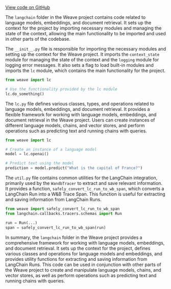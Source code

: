 [View code on GitHub](https://github.com/wandb/weave/.autodoc/docs/json/weave/ecosystem/langchain)

The `langchain` folder in the Weave project contains code related to language models, embeddings, and document retrieval. It sets up the context for the project by importing necessary modules and managing the state of the context, allowing the main functionality to be imported and used in other parts of the codebase.

The `__init__.py` file is responsible for importing the necessary modules and setting up the context for the Weave project. It imports the `context_state` module for managing the state of the context and the `logging` module for logging error messages. It also sets a flag to load built-in modules and imports the `lc` module, which contains the main functionality for the project.

```python
from weave import lc

# Use the functionality provided by the lc module
lc.do_something()
```

The `lc.py` file defines various classes, types, and operations related to language models, embeddings, and document retrieval. It provides a flexible framework for working with language models, embeddings, and document retrieval in the Weave project. Users can create instances of different language models, chains, and vector stores, and perform operations such as predicting text and running chains with queries.

```python
from weave import lc

# Create an instance of a language model
model = lc.openai()

# Predict text using the model
prediction = model.predict("What is the capital of France?")
```

The `util.py` file contains common utilities for the LangChain integration, primarily used by the `WandbTracer` to extract and save relevant information. It provides a function, `safely_convert_lc_run_to_wb_span`, which converts a LangChain Run into a W&B Trace Span. This function is useful for extracting and saving information from LangChain Runs.

```python
from weave import safely_convert_lc_run_to_wb_span
from langchain.callbacks.tracers.schemas import Run

run = Run(...)
span = safely_convert_lc_run_to_wb_span(run)
```

In summary, the `langchain` folder in the Weave project provides a comprehensive framework for working with language models, embeddings, and document retrieval. It sets up the context for the project, defines various classes and operations for language models and embeddings, and provides utility functions for extracting and saving information from LangChain Runs. This code can be used in conjunction with other parts of the Weave project to create and manipulate language models, chains, and vector stores, as well as perform operations such as predicting text and running chains with queries.
